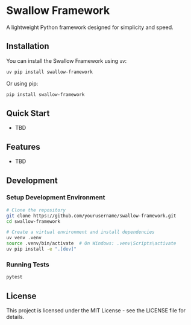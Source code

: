# Swallow Framework

A lightweight Python framework designed for simplicity and speed.

## Installation

You can install the Swallow Framework using `uv`:

```bash
uv pip install swallow-framework
```

Or using pip:

```bash
pip install swallow-framework
```

## Quick Start

- TBD

## Features

- TBD

## Development

### Setup Development Environment

```bash
# Clone the repository
git clone https://github.com/yourusername/swallow-framework.git
cd swallow-framework

# Create a virtual environment and install dependencies
uv venv .venv
source .venv/bin/activate  # On Windows: .venv\Scripts\activate
uv pip install -e ".[dev]"
```

### Running Tests

```bash
pytest
```

## License

This project is licensed under the MIT License - see the LICENSE file for details.